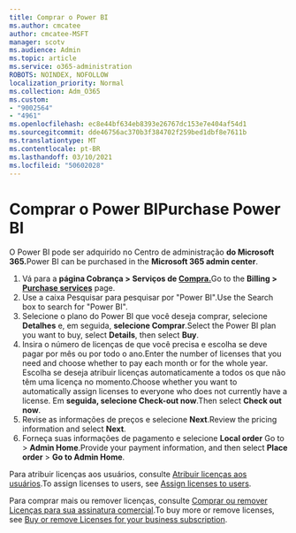 ```yaml
---
title: Comprar o Power BI
ms.author: cmcatee
author: cmcatee-MSFT
manager: scotv
ms.audience: Admin
ms.topic: article
ms.service: o365-administration
ROBOTS: NOINDEX, NOFOLLOW
localization_priority: Normal
ms.collection: Adm_O365
ms.custom:
- "9002564"
- "4961"
ms.openlocfilehash: ec8e44bf634eb8393e26767dc153e7e404af54d1
ms.sourcegitcommit: dde46756ac370b3f384702f259bed1dbf8e7611b
ms.translationtype: MT
ms.contentlocale: pt-BR
ms.lasthandoff: 03/10/2021
ms.locfileid: "50602028"
---
```

# <a name="purchase-power-bi"></a><span data-ttu-id="5d5aa-102">Comprar o Power BI</span><span class="sxs-lookup"><span data-stu-id="5d5aa-102">Purchase Power BI</span></span>

<span data-ttu-id="5d5aa-103">O Power BI pode ser adquirido no Centro de administração **do Microsoft 365.**</span><span class="sxs-lookup"><span data-stu-id="5d5aa-103">Power BI can be purchased in the **Microsoft 365 admin center**.</span></span>

1. <span data-ttu-id="5d5aa-104">Vá para a **página Cobrança > Serviços de [Compra.](https://go.microsoft.com/fwlink/p/?linkid=868433)**</span><span class="sxs-lookup"><span data-stu-id="5d5aa-104">Go to the **Billing > [Purchase services](https://go.microsoft.com/fwlink/p/?linkid=868433)** page.</span></span>
2. <span data-ttu-id="5d5aa-105">Use a caixa Pesquisar para pesquisar por "Power BI".</span><span class="sxs-lookup"><span data-stu-id="5d5aa-105">Use the Search box to search for "Power BI".</span></span>
3. <span data-ttu-id="5d5aa-106">Selecione o plano do Power BI que você deseja comprar, selecione **Detalhes** e, em seguida, **selecione Comprar**.</span><span class="sxs-lookup"><span data-stu-id="5d5aa-106">Select the Power BI plan you want to buy, select **Details**, then select **Buy**.</span></span>
4. <span data-ttu-id="5d5aa-107">Insira o número de licenças de que você precisa e escolha se deve pagar por mês ou por todo o ano.</span><span class="sxs-lookup"><span data-stu-id="5d5aa-107">Enter the number of licenses that you need and choose whether to pay each month or for the whole year.</span></span> <span data-ttu-id="5d5aa-108">Escolha se deseja atribuir licenças automaticamente a todos os que não têm uma licença no momento.</span><span class="sxs-lookup"><span data-stu-id="5d5aa-108">Choose whether you want to automatically assign licenses to everyone who does not currently have a license.</span></span> <span data-ttu-id="5d5aa-109">Em **seguida, selecione Check-out now**.</span><span class="sxs-lookup"><span data-stu-id="5d5aa-109">Then select **Check out now**.</span></span>
5. <span data-ttu-id="5d5aa-110">Revise as informações de preços e selecione **Next**.</span><span class="sxs-lookup"><span data-stu-id="5d5aa-110">Review the pricing information and select **Next**.</span></span>
6. <span data-ttu-id="5d5aa-111">Forneça suas informações de pagamento e selecione **Local order** Go to  >  **Admin Home**.</span><span class="sxs-lookup"><span data-stu-id="5d5aa-111">Provide your payment information, and then select **Place order** > **Go to Admin Home**.</span></span>

<span data-ttu-id="5d5aa-112">Para atribuir licenças aos usuários, consulte [Atribuir licenças aos usuários](https://docs.microsoft.com/microsoft-365/admin/manage/assign-licenses-to-users).</span><span class="sxs-lookup"><span data-stu-id="5d5aa-112">To assign licenses to users, see [Assign licenses to users](https://docs.microsoft.com/microsoft-365/admin/manage/assign-licenses-to-users).</span></span>

<span data-ttu-id="5d5aa-113">Para comprar mais ou remover licenças, consulte [Comprar ou remover Licenças para sua assinatura comercial](https://docs.microsoft.com/microsoft-365/commerce/licenses/buy-licenses).</span><span class="sxs-lookup"><span data-stu-id="5d5aa-113">To buy more or remove licenses, see [Buy or remove Licenses for your business subscription](https://docs.microsoft.com/microsoft-365/commerce/licenses/buy-licenses).</span></span>